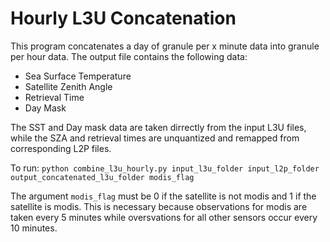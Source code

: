 # Hourly L3U Concatenation

This program concatenates a day of granule per x minute data into granule per
hour data.  The output file contains the following data:

* Sea Surface Temperature
* Satellite Zenith Angle
* Retrieval Time
* Day Mask

The SST and Day mask data are taken dirrectly from the input L3U files, while 
the SZA and retrieval times are unquantized and remapped from corresponding L2P
files.

To run:
`python combine_l3u_hourly.py input_l3u_folder input_l2p_folder output_concatenated_l3u_folder modis_flag`

The argument `modis_flag` must be 0 if the satellite is not modis and 1 if the
satellite is modis.  This is necessary because observations for modis are taken 
every 5 minutes while oversvations for all other sensors occur every 10 minutes.